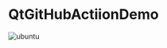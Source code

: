 # QtGitHubActiionDemo

![ubuntu](https://github.com/qsaker/QtGitHubActiionDemo/workflows/ubuntu/badge.svg)
